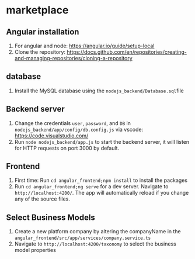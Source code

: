 # marketplace

## Angular installation
1. For angular and node: https://angular.io/guide/setup-local
2. Clone the repository: https://docs.github.com/en/repositories/creating-and-managing-repositories/cloning-a-repository

## database

1. Install the MySQL database using the `nodejs_backend/Database.sql`file


## Backend server
1. Change the credentials `user`, `password`, and `DB` in `nodejs_backend/app/config/db.config.js` via vscode: https://code.visualstudio.com/
2. Run `node nodejs_backend/app.js` to start the backend server, it will listen for HTTP requests on port 3000 by default.

## Frontend

1. First time: Run `cd angular_frontend;npm install` to install the packages
2. Run `cd angular_frontend;ng serve` for a dev server. Navigate to `http://localhost:4200/`. The app will automatically reload if you change any of the source files.

## Select Business Models

1. Create a new platform company by altering the companyName in the `angular_frontend/src/app/services/company.service.ts`
2. Navigate to `http://localhost:4200/taxonomy` to select the business model properties 


